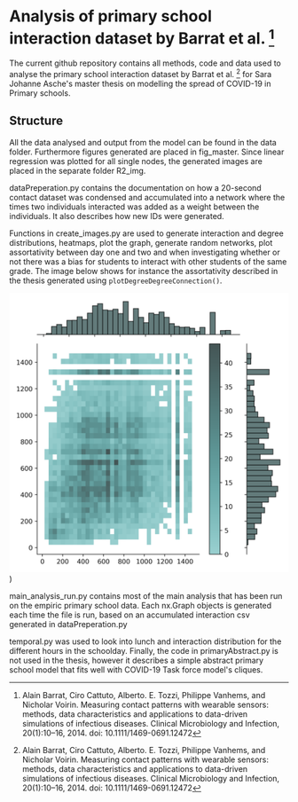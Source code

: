 # Analysis of primary school interaction dataset by Barrat et al. [^1]

The current github repository contains all methods, code and data used to analyse the primary school interaction dataset by Barrat et al. [^1] for Sara Johanne Asche's master thesis on modelling the spread of COVID-19
in Primary schools.

## Structure

All the data analysed and output from the model can be found in the data folder. Furthermore figures generated are placed in fig_master. Since linear regression was plotted for all single nodes, the generated images are placed in the separate folder R2_img.

dataPreperation.py contains the documentation on how a 20-second contact dataset was condensed and accumulated into a network where the times two individuals interacted was added as a weight between the individuals. It also describes how new IDs were generated.

Functions in create_images.py are used to generate interaction and degree distributions, heatmaps, plot the graph, generate random networks, plot assortativity between day one and two and when investigating whether or not there was a bias for students to interact with other students of the same grade. The image below shows for instance the assortativity described in the thesis generated using `plotDegreeDegreeConnection()`.

![This is an image](https://github.com/SaraAsche/PrimarySchool/blob/master/fig_master/Assortativity2.png))

main_analysis_run.py contains most of the main analysis that has been run on the empiric primary school data.
Each nx.Graph objects is generated each time the file is run, based on an accumulated interaction csv generated in dataPreperation.py

temporal.py was used to look into lunch and interaction distribution for the different hours in the schoolday. Finally, the code in primaryAbstract.py is not used in the thesis, however it describes a simple abstract primary school model that fits well with COVID-19 Task force model's cliques.

[^1]:
    Alain Barrat, Ciro Cattuto, Alberto. E. Tozzi, Philippe Vanhems, and
    Nicholar Voirin. Measuring contact patterns with wearable sensors: methods, data characteristics and applications to data-driven simulations of infectious diseases. Clinical Microbiology and Infection, 20(1):10–16, 2014. doi: 10.1111/1469-0691.12472

